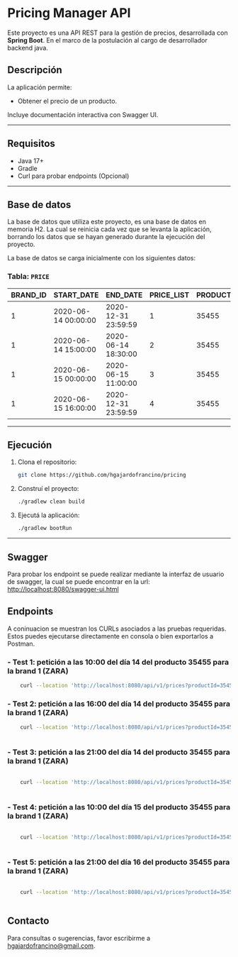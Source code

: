 # Pricing Manager API

Este proyecto es una API REST para la gestión de precios, desarrollada con **Spring Boot**. En el marco de la postulación al cargo de desarrollador backend java.

## Descripción

La aplicación permite:

- Obtener el precio de un producto.

Incluye documentación interactiva con Swagger UI.

---

## Requisitos

- Java 17+
- Gradle
- Curl para probar endpoints (Opcional)

---

## Base de datos

La base de datos que utiliza este proyecto, es una base de datos en memoria H2. La cual se reinicia cada vez que se levanta la aplicación, borrando los datos que se hayan generado durante la ejecución del proyecto.

La base de datos se carga inicialmente con los siguientes datos:

### Tabla: `PRICE`

| BRAND_ID | START_DATE           | END_DATE             | PRICE_LIST | PRODUCT_ID | PRIORITY | PRICE | CURR |
|----------|----------------------|----------------------|------------|------------|----------|-------|------|
| 1        | 2020-06-14 00:00:00  | 2020-12-31 23:59:59  | 1          | 35455      | 0        | 35.50 | EUR  |
| 1        | 2020-06-14 15:00:00  | 2020-06-14 18:30:00  | 2          | 35455      | 1        | 25.45 | EUR  |
| 1        | 2020-06-15 00:00:00  | 2020-06-15 11:00:00  | 3          | 35455      | 1        | 30.50 | EUR  |
| 1        | 2020-06-15 16:00:00  | 2020-12-31 23:59:59  | 4          | 35455      | 1        | 38.95 | EUR  |


---

## Ejecución

1. Clona el repositorio:
   ```bash
   git clone https://github.com/hgajardofrancino/pricing

2. Construí el proyecto:

    ```bash
   ./gradlew clean build

3. Ejecutá la aplicación:

    ```bash
    ./gradlew bootRun

---
## Swagger

Para probar los endpoint se puede realizar mediante la interfaz de usuario de swagger, la cual se puede encontrar en la url: [http://localhost:8080/swagger-ui.html](http://localhost:8080/swagger-ui.html)

##  Endpoints

A coninuacion se muestran los CURLs asociados a las pruebas requeridas. Estos puedes ejecutarse directamente en consola o bien exportarlos a Postman.


###  - Test 1: petición a las 10:00 del día 14 del producto 35455   para la brand 1 (ZARA)

```bash
    curl --location 'http://localhost:8080/api/v1/prices?productId=35455&brandId=1&date=2020-06-14T10%3A00%3A00'
```

### - Test 2: petición a las 16:00 del día 14 del producto 35455   para la brand 1 (ZARA)

```bash
    curl --location 'http://localhost:8080/api/v1/prices?productId=35455&brandId=1&date=2020-06-14T16%3A00%3A00'
  
```

### - Test 3: petición a las 21:00 del día 14 del producto 35455   para la brand 1 (ZARA)

```bash
    
    curl --location 'http://localhost:8080/api/v1/prices?productId=35455&brandId=1&date=2020-06-14T21%3A00%3A00'
  
```

### - Test 4: petición a las 10:00 del día 15 del producto 35455   para la brand 1 (ZARA)

```bash
     
    curl --location 'http://localhost:8080/api/v1/prices?productId=35455&brandId=1&date=2020-06-15T10%3A00%3A00'
  
```

### - Test 5: petición a las 21:00 del día 16 del producto 35455   para la brand 1 (ZARA)

```bash
     
    curl --location 'http://localhost:8080/api/v1/prices?productId=35455&brandId=1&date=2020-06-16T21%3A00%3A00'
  
```
## Contacto

Para consultas o sugerencias, favor escribirme a [hgajardofrancino@gmail.com](mailto:hgajardofrancinol@gmail.com).